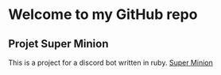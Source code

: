 # Welcome to my GitHub repo

## Projet Super Minion
This is a project for a discord bot written in ruby.
[Super Minion](https://paulofranco.github.io/super-minion/)

